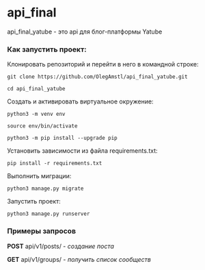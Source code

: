 # api_final
api_final_yatube - это api для блог-платформы Yatube

### Как запустить проект:

Клонировать репозиторий и перейти в него в командной строке:

```
git clone https://github.com/OlegAmstl/api_final_yatube.git
```

```
cd api_final_yatube
```

Cоздать и активировать виртуальное окружение:

```
python3 -m venv env
```

```
source env/bin/activate
```

```
python3 -m pip install --upgrade pip
```

Установить зависимости из файла requirements.txt:

```
pip install -r requirements.txt
```

Выполнить миграции:

```
python3 manage.py migrate
```

Запустить проект:

```
python3 manage.py runserver
```
### Примеры запросов  

**POST** api/v1/posts/ - *создание поста* 


**GET** api/v1/groups/ - *получить список сообществ*

